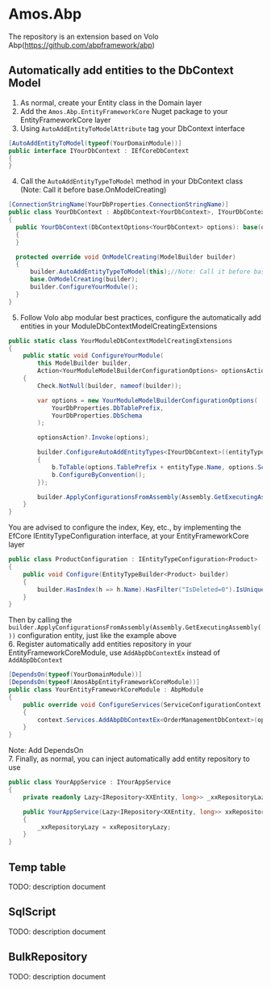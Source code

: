 # Amos.Abp
The repository is an extension based on Volo Abp(https://github.com/abpframework/abp)

## Automatically add entities to the DbContext Model
1. As normal, create your Entity class in the Domain layer
2. Add the `Amos.Abp.EntityFrameworkCore` Nuget package to your EntityFrameworkCore layer
3. Using `AutoAddEntityToModelAttribute` tag your DbContext interface
```C#
[AutoAddEntityToModel(typeof(YourDomainModule))]
public interface IYourDbContext : IEfCoreDbContext
{
}
```
4. Call the `AutoAddEntityTypeToModel` method in your DbContext class (Note: Call it before base.OnModelCreating)
```C#
[ConnectionStringName(YourDbProperties.ConnectionStringName)]
public class YourDbContext : AbpDbContext<YourDbContext>, IYourDbContext
{
  public YourDbContext(DbContextOptions<YourDbContext> options): base(options)
  {
  }

  protected override void OnModelCreating(ModelBuilder builder)
  {
      builder.AutoAddEntityTypeToModel(this);//Note: Call it before base.OnModelCreating
      base.OnModelCreating(builder);
      builder.ConfigureYourModule();
  }
}
```
5. Follow Volo abp modular best practices, configure the automatically add entities in your ModuleDbContextModelCreatingExtensions
```C#
public static class YourModuleDbContextModelCreatingExtensions
{
    public static void ConfigureYourModule(
        this ModelBuilder builder,
        Action<YourModuleModelBuilderConfigurationOptions> optionsAction = null)
    {
        Check.NotNull(builder, nameof(builder));

        var options = new YourModuleModelBuilderConfigurationOptions(
            YourDbProperties.DbTablePrefix,
            YourDbProperties.DbSchema
        );

        optionsAction?.Invoke(options);

        builder.ConfigureAutoAddEntityTypes<IYourDbContext>((entityType) => (b) =>
        {
            b.ToTable(options.TablePrefix + entityType.Name, options.Schema);
            b.ConfigureByConvention();
        });

        builder.ApplyConfigurationsFromAssembly(Assembly.GetExecutingAssembly());
    }
}
```
You are advised to configure the index, Key, etc., by implementing the EfCore IEntityTypeConfiguration interface, at your EntityFrameworkCore layer
```C#
public class ProductConfiguration : IEntityTypeConfiguration<Product>
{
    public void Configure(EntityTypeBuilder<Product> builder)
    {
        builder.HasIndex(h => h.Name).HasFilter("IsDeleted=0").IsUnique();
    }
}
```
Then by calling the `builder.ApplyConfigurationsFromAssembly(Assembly.GetExecutingAssembly())`  configuration entity, just like the example above  
6. Register automatically add entities repository in your EntityFrameworkCoreModule, use `AddAbpDbContextEx` instead of `AddAbpDbContext`
```C#
[DependsOn(typeof(YourDomainModule))]
[DependsOn(typeof(AmosAbpEntityFrameworkCoreModule))]
public class YourEntityFrameworkCoreModule : AbpModule
{
    public override void ConfigureServices(ServiceConfigurationContext context)
    {
        context.Services.AddAbpDbContextEx<OrderManagementDbContext>(options =>{});
    }
}
```
Note: Add DependsOn  
7. Finally, as normal, you can inject automatically add entity repository to use
```C#
public class YourAppService : IYourAppService
{
    private readonly Lazy<IRepository<XXEntity, long>> _xxRepositoryLazy;

    public YourAppService(Lazy<IRepository<XXEntity, long>> xxRepositoryLazy)
    {
        _xxRepositoryLazy = xxRepositoryLazy;
    }
}
```

## Temp table
TODO: description document

## SqlScript
TODO: description document

## BulkRepository
TODO: description document

